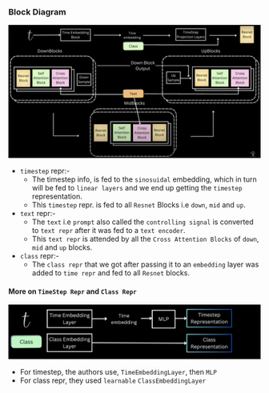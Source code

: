 ### Block Diagram
![alt text](./complete_block_diagram.png)
- `timestep` repr:-
    - The timestep info, is fed to the `sinosuidal` embedding, which in turn will be fed to `linear layers` and we end up getting the `timestep` representation.
    - This `timestep` repr. is fed to all `Resnet` Blocks i.e `down`, `mid` and `up`.
- `text` repr:-  
    - The `text` i.e `prompt` also called the `controlling signal` is converted to `text repr` after it was fed to a `text encoder`.
    - This `text repr` is attended by  all the `Cross Attention Blocks` of `down`, `mid` and `up` blocks.
- `class` repr:-  
    - The `class repr` that we got after passing it to an `embedding` layer was added to `time repr` and fed to all `Resnet` blocks.


#### More on `TimeStep Repr` and `Class Repr`
![alt text](./timestep_class_block.png)
- For timestep, the authors use, `TimeEmbeddingLayer`, then `MLP`
- For class repr, they used `learnable` `ClassEmbeddingLayer`